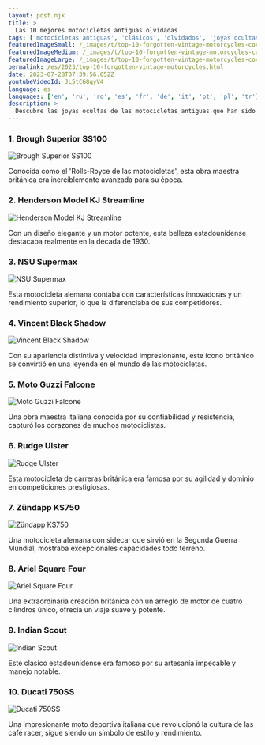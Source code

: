 ```yaml
---
layout: post.njk
title: >
  Las 10 mejores motocicletas antiguas olvidadas
tags: ['motocicletas antiguas', 'clásicos', 'olvidados', 'joyas ocultas', 'históricos']
featuredImageSmall: /_images/t/top-10-forgotten-vintage-motorcycles-cover-es-small.webp
featuredImageMedium: /_images/t/top-10-forgotten-vintage-motorcycles-cover-es-medium.webp
featuredImageLarge: /_images/t/top-10-forgotten-vintage-motorcycles-cover-es-large.webp
permalink: /es/2023/top-10-forgotten-vintage-motorcycles.html
date: 2023-07-28T07:39:56.052Z
youtubeVideoId: JL5tCG8qyV4
language: es
languages: ['en', 'ru', 'ro', 'es', 'fr', 'de', 'it', 'pt', 'pl', 'tr']
description: >
  Descubre las joyas ocultas de las motocicletas antiguas que han sido opacadas por modelos populares. Estos clásicos olvidados tienen un encanto único y una importancia histórica.
---
```


### 1. Brough Superior SS100

![Brough Superior SS100](/_images/2/2b4a80e47857788e25d5656c5967c7cb-medium.webp)

Conocida como el 'Rolls-Royce de las motocicletas', esta obra maestra británica era increíblemente avanzada para su época.

### 2. Henderson Model KJ Streamline

![Henderson Model KJ Streamline](/_images/2/2274f6c8220cd51e759f29bc606898ed-medium.webp)

Con un diseño elegante y un motor potente, esta belleza estadounidense destacaba realmente en la década de 1930.

### 3. NSU Supermax

![NSU Supermax](/_images/6/66a0baafdb29308e55aeb17d8c80ee5e-medium.webp)

Esta motocicleta alemana contaba con características innovadoras y un rendimiento superior, lo que la diferenciaba de sus competidores.

### 4. Vincent Black Shadow

![Vincent Black Shadow](/_images/a/a2b9cf2dc59f1cb442c3773dbac2cfde-medium.webp)

Con su apariencia distintiva y velocidad impresionante, este ícono británico se convirtió en una leyenda en el mundo de las motocicletas.

### 5. Moto Guzzi Falcone

![Moto Guzzi Falcone](/_images/7/71becefa5a04380ed17ce4b49bbbf662-medium.webp)

Una obra maestra italiana conocida por su confiabilidad y resistencia, capturó los corazones de muchos motociclistas.

### 6. Rudge Ulster

![Rudge Ulster](/_images/f/f52c0851f28f5a679419a687d801914c-medium.webp)

Esta motocicleta de carreras británica era famosa por su agilidad y dominio en competiciones prestigiosas.

### 7. Zündapp KS750

![Zündapp KS750](/_images/0/0d1d20500e56ccd65505d5b6f52fcd93-medium.webp)

Una motocicleta alemana con sidecar que sirvió en la Segunda Guerra Mundial, mostraba excepcionales capacidades todo terreno.

### 8. Ariel Square Four

![Ariel Square Four](/_images/9/9be0d40a55d7707ac1187bafef56b0b7-medium.webp)

Una extraordinaria creación británica con un arreglo de motor de cuatro cilindros único, ofrecía un viaje suave y potente.

### 9. Indian Scout

![Indian Scout](/_images/c/cfe2d18fafaaf0ff6ec215d53fca1e47-medium.webp)

Este clásico estadounidense era famoso por su artesanía impecable y manejo notable.

### 10. Ducati 750SS

![Ducati 750SS](/_images/2/23d8fc002fe20b9ceb5c61a7ddbd809f-medium.webp)

Una impresionante moto deportiva italiana que revolucionó la cultura de las café racer, sigue siendo un símbolo de estilo y rendimiento.

